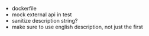 - dockerfile
- mock external api in test
- sanitize description string?
- make sure to use english description, not just the first
